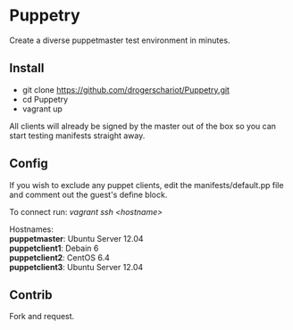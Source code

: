 Puppetry
=================

Create a diverse puppetmaster test environment in minutes.


Install
--------------------
- git clone https://github.com/drogerschariot/Puppetry.git
- cd Puppetry
- vagrant up

All clients will already be signed by the master out of the box so you can start testing manifests straight away.

Config
----------------------

If you wish to exclude any puppet clients, edit the manifests/default.pp file and comment out the guest's define block.

To connect run: <i>vagrant ssh \<hostname\></i>

Hostnames:<br />
<b>puppetmaster</b>:   Ubuntu Server 12.04 <br />
<b>puppetclient1</b>:  Debain 6            <br />
<b>puppetclient2</b>:	CentOS 6.4          <br />
<b>puppetclient3</b>:	Ubuntu Server 12.04 <br />


Contrib
--------------------
Fork and request.
